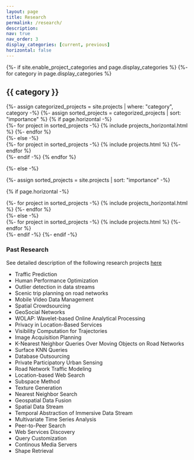 ```yaml
---
layout: page
title: Research
permalink: /research/
description: 
nav: true
nav_order: 3
display_categories: [current, previous]
horizontal: false
---
```


<!-- pages/projects.md -->
<div class="projects">
{%- if site.enable_project_categories and page.display_categories %}
  <!-- Display categorized projects -->
  {%- for category in page.display_categories %}
  <h2 class="category">{{ category }}</h2>
  {%- assign categorized_projects = site.projects | where: "category", category -%}
  {%- assign sorted_projects = categorized_projects | sort: "importance" %}
  <!-- Generate cards for each project -->
  {% if page.horizontal -%}
  <div class="container">
    <div class="row row-cols-2">
    {%- for project in sorted_projects -%}
      {% include projects_horizontal.html %}
    {%- endfor %}
    </div>
  </div>
  {%- else -%}
  <div class="grid">
    {%- for project in sorted_projects -%}
      {% include projects.html %}
    {%- endfor %}
  </div>
  {%- endif -%}
  {% endfor %}

{%- else -%}
<!-- Display projects without categories -->
  {%- assign sorted_projects = site.projects | sort: "importance" -%}
  <!-- Generate cards for each project -->
  {% if page.horizontal -%}
  <div class="container">
    <div class="row row-cols-2">
    {%- for project in sorted_projects -%}
      {% include projects_horizontal.html %}
    {%- endfor %}
    </div>
  </div>
  {%- else -%}
  <div class="grid">
    {%- for project in sorted_projects -%}
      {% include projects.html %}
    {%- endfor %}
  </div>
  {%- endif -%}
{%- endif -%}
</div>

### Past Research
See detailed description of the following research projects [here](https://drive.google.com/file/d/1zVZG6nCYR2aP5VRsNgF5k_3VKnt2pZwB/view?usp=sharing)
- Traffic Prediction
- Human Performance Optimization
- Outlier detection in data streams
- Scenic trip planning on road networks
- Mobile Video Data Management
- Spatial Crowdsourcing
- GeoSocial Networks
- WOLAP: Wavelet-based Online Analytical Processing
- Privacy in Location-Based Services
- Visibility Computation for Trajectories
- Image Acquisition Planning
- K-Nearest Neighbor Queries Over Moving Objects on Road Networks
- Surface KNN Queries
- Database Outsourcing
- Private Participatory Urban Sensing
- Road Network Traffic Modeling
- Location-based Web Search
- Subspace Method
- Texture Generation
- Nearest Neighbor Search
- Geospatial Data Fusion
- Spatial Data Stream
- Temporal Abstraction of Immersive Data Stream
- Multivariate Time Series Analysis
- Peer-to-Peer Search
- Web Services Discovery
- Query Customization
- Continous Media Servers
- Shape Retrieval